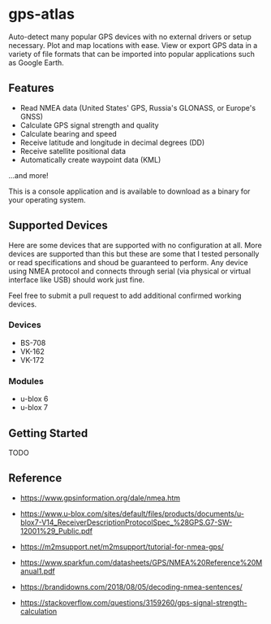# gps-atlas

Auto-detect many popular GPS devices with no external drivers or setup necessary. Plot and map locations with ease. View or export GPS data in a variety of file formats that can be imported into popular applications such as Google Earth.

## Features

* Read NMEA data (United States' GPS, Russia's GLONASS, or Europe's GNSS)
* Calculate GPS signal strength and quality
* Calculate bearing and speed
* Receive latitude and longitude in decimal degrees (DD)
* Receive satellite positional data
* Automatically create waypoint data (KML)

...and more!

This is a console application and is available to download as a binary for your operating system.

## Supported Devices

Here are some devices that are supported with no configuration at all. More devices are supported than this but these are some that I tested personally or read specifications and shoud be guaranteed to perform. Any device using NMEA protocol and connects through serial (via physical or virtual interface like USB) should work just fine.

Feel free to submit a pull request to add additional confirmed working devices.

### Devices

* BS-708
* VK-162
* VK-172

### Modules

* u-blox 6
* u-blox 7

## Getting Started

TODO

## Reference

* https://www.gpsinformation.org/dale/nmea.htm

* https://www.u-blox.com/sites/default/files/products/documents/u-blox7-V14_ReceiverDescriptionProtocolSpec_%28GPS.G7-SW-12001%29_Public.pdf

* https://m2msupport.net/m2msupport/tutorial-for-nmea-gps/

* https://www.sparkfun.com/datasheets/GPS/NMEA%20Reference%20Manual1.pdf

* https://brandidowns.com/2018/08/05/decoding-nmea-sentences/

* https://stackoverflow.com/questions/3159260/gps-signal-strength-calculation

